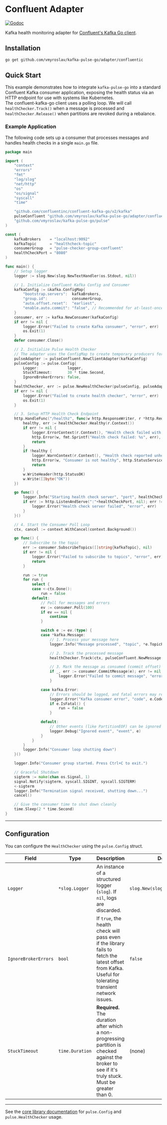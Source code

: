 # Confluent Adapter

[![Godoc](https://pkg.go.dev/badge/github.com/vmyroslav/kafka-pulse-go/adapter/confluentic)](https://pkg.go.dev/github.com/vmyroslav/kafka-pulse-go/adapter/confluentic)

Kafka health monitoring adapter for [Confluent's Kafka Go client](https://github.com/confluentinc/confluent-kafka-go).

## Installation

```bash
go get github.com/vmyroslav/kafka-pulse-go/adapter/confluentic
```

## Quick Start

This example demonstrates how to integrate `kafka-pulse-go` into a standard Confluent Kafka consumer application, exposing the health status via an HTTP endpoint for use with systems like Kubernetes. \
The confluent-kafka-go client uses a polling loop. We will call `healthChecker.Track()` when a message is processed and `healthChecker.Release()` when partitions are revoked during a rebalance.

### Example Application

The following code sets up a consumer that processes messages and handles health checks in a single `main.go` file.
```go
package main

import (
	"context"
	"errors"
	"fmt"
	"log/slog"
	"net/http"
	"os"
	"os/signal"
	"syscall"
	"time"

	"github.com/confluentinc/confluent-kafka-go/v2/kafka"
	pulseConfluent "github.com/vmyroslav/kafka-pulse-go/adapter/confluentic"
	"github.com/vmyroslav/kafka-pulse-go/pulse"
)

const (
	kafkaBrokers    = "localhost:9092"
	kafkaTopic      = "healthcheck-topic"
	consumerGroup   = "pulse-checker-group-confluent"
	healthCheckPort = "8080"
)

func main() {
	// Setup logger
	logger := slog.New(slog.NewTextHandler(os.Stdout, nil))

	// 1. Initialize Confluent Kafka Config and Consumer
	kafkaConfig := &kafka.ConfigMap{
		"bootstrap.servers":  kafkaBrokers,
		"group.id":           consumerGroup,
		"auto.offset.reset":  "earliest",
		"enable.auto.commit": "false", // Recommended for at-least-once processing
	}
	consumer, err := kafka.NewConsumer(kafkaConfig)
	if err != nil {
		logger.Error("Failed to create Kafka consumer", "error", err)
		os.Exit(1)
	}
	defer consumer.Close()

	// 2. Initialize Pulse Health Checker
	// The adapter uses the ConfigMap to create temporary producers for fetching offsets.
	pulseAdapter := pulseConfluent.NewClientAdapter(kafkaConfig)
	pulseConfig := pulse.Config{
		Logger:             logger,
		StuckTimeout:       30 * time.Second,
		IgnoreBrokerErrors: false,
	}
	healthChecker, err := pulse.NewHealthChecker(pulseConfig, pulseAdapter)
	if err != nil {
		logger.Error("Failed to create health checker", "error", err)
		os.Exit(1)
	}

	// 3. Setup HTTP Health Check Endpoint
	http.HandleFunc("/healthz", func(w http.ResponseWriter, r *http.Request) {
		healthy, err := healthChecker.Healthy(r.Context())
		if err != nil {
			logger.ErrorContext(r.Context(), "Health check failed with an error", "error", err)
			http.Error(w, fmt.Sprintf("Health check failed: %s", err), http.StatusInternalServerError)
			return
		}
		if !healthy {
			logger.WarnContext(r.Context(), "Health check reported unhealthy status")
			http.Error(w, "Consumer is not healthy", http.StatusServiceUnavailable)
			return
		}
		w.WriteHeader(http.StatusOK)
		w.Write([]byte("OK"))
	})

	go func() {
		logger.Info("Starting health check server", "port", healthCheckPort)
		if err := http.ListenAndServe(":"+healthCheckPort, nil); err != nil && !errors.Is(err, http.ErrServerClosed) {
			logger.Error("Health check server failed", "error", err)
		}
	}()

	// 4. Start the Consumer Poll Loop
	ctx, cancel := context.WithCancel(context.Background())

	go func() {
		// Subscribe to the topic
		err := consumer.SubscribeTopics([]string{kafkaTopic}, nil)
		if err != nil {
			logger.Error("Failed to subscribe to topics", "error", err)
			return
		}

		run := true
		for run {
			select {
			case <-ctx.Done():
				run = false
			default:
				// Poll for messages and errors
				ev := consumer.Poll(100)
				if ev == nil {
					continue
				}

				switch e := ev.(type) {
				case *kafka.Message:
					// 1. Process your message here
					logger.Info("Message processed", "topic", *e.TopicPartition.Topic, "offset", e.TopicPartition.Offset)

					// 2. Track the processed message
					healthChecker.Track(ctx, pulseConfluent.NewMessage(e))

					// 3. Mark the message as consumed (commit offset)
					if _, err := consumer.CommitMessage(e); err != nil {
						logger.Error("Failed to commit message", "error", err)
					}

				case kafka.Error:
					// Errors should be logged, and fatal errors may require exiting.
					logger.Error("Kafka consumer error", "code", e.Code(), "error", e.Error())
					if e.IsFatal() {
						run = false
					}

				default:
					// Other events (like PartitionEOF) can be ignored
					logger.Debug("Ignored event", "event", e)
				}
			}
		}
		logger.Info("Consumer loop shutting down")
	}()

	logger.Info("Consumer group started. Press Ctrl+C to exit.")

	// Graceful Shutdown
	sigterm := make(chan os.Signal, 1)
	signal.Notify(sigterm, syscall.SIGINT, syscall.SIGTERM)
	<-sigterm
	logger.Info("Termination signal received, shutting down...")
	cancel()

	// Give the consumer time to shut down cleanly
	time.Sleep(2 * time.Second)
}
```
-----

## Configuration

You can configure the `HealthChecker` using the `pulse.Config` struct.

| Field                | Type            | Description                                                                                                                                                             | Default                           |
| -------------------- | --------------- | ----------------------------------------------------------------------------------------------------------------------------------------------------------------------- | --------------------------------- |
| `Logger`             | `*slog.Logger`  | An instance of a structured logger (`slog`). If `nil`, logs are discarded.                                                                                              | `slog.New(slog.DiscardHandler)`   |
| `IgnoreBrokerErrors` | `bool`          | If `true`, the health check will pass even if the library fails to fetch the latest offset from Kafka. Useful for tolerating transient network issues.                   | `false`                           |
| `StuckTimeout`       | `time.Duration` | **Required.** The duration after which a non-progressing partition is checked against the broker to see if it's truly stuck. Must be greater than 0.                      | (none)                            |

-----

See the [core library documentation](../../README.md) for `pulse.Config` and `pulse.HealthChecker` usage.